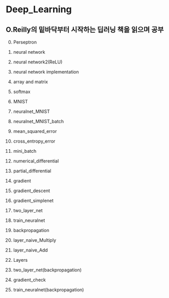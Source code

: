 # Deep_Learning

## O.Reilly의 **밑바닥부터 시작하는 딥러닝** 책을 읽으며 공부

0. Perseptron

1. neural network

2. neural network2(ReLU)

3. neural network implementation

4. array and matrix

5. softmax

6. MNIST

7. neuralnet_MNIST

8. neuralnet_MNIST_batch

9. mean_squared_error

10. cross_entropy_error

11. mini_batch

12. numerical_differential

13. partial_differential

14. gradient

15. gradient_descent

16. gradient_simplenet

17. two_layer_net

18. train_neuralnet

19. backpropagation

20. layer_naive_Multiply

21. layer_naive_Add

22. Layers

23. two_layer_net(backpropagation)

24. gradient_check

25. train_neuralnet(backpropagation)
